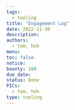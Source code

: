 ```yaml
---
tags:
  - tooling
title: "Engagement Log"
date: 2022-11-30
description:
authors:
  - tom, hnh
menu:
toc: false
notice:
bounty: 100
due_date:
status: Done
PICs:
  - tom, hnh
type: tooling
---
```

